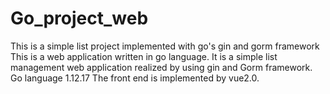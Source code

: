 # Go_project_web
This is a simple list project implemented with go's gin and gorm framework
This is a web application written in go language. 
It is a simple list management web application realized by using gin and Gorm framework.
Go language 1.12.17
The front end is implemented by vue2.0.
